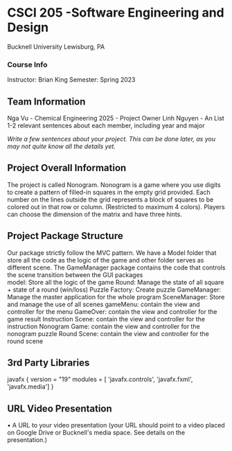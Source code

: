 # CSCI 205 -Software Engineering and Design
Bucknell University  Lewisburg, PA

### Course Info
Instructor: Brian King
Semester: Spring 2023

## Team Information
Nga Vu - Chemical Engineering 2025 - Project Owner
Linh Nguyen - 
An 
List 1-2 relevant sentences about each member, including year and major

*Write a few sentences about your project. This can be done later, as you may not quite know all the details yet.*



## Project Overall Information
The project is called Nonogram. Nonogram is a game where you use digits to create a pattern of filled-in squares in the empty grid provided. Each number on the lines outside the grid represents a block of squares to be colored out in that row or column. (Restricted to maximum 4 colors). Players can choose the dimension of the matrix and have three hints.

## Project Package Structure
Our package strictly follow the MVC pattern. We have a Model folder that store all the code as the logic of the game and other folder serves as different scene. The GameManager package contains the code that controls the scene transition between the GUI packages  
model: Store all the logic of the game
Round: Manage the state of all square + state of a round (win/loss)
Puzzle Factory: Create puzzle
GameManager: Manage the master application for the whole program
SceneManager: Store and manage the use of all scenes
gameMenu: contain the view and controller for the menu
GameOver: contain the view and controller for the game result
Instruction Scene: contain the view and controller for the instruction
Nonogram Game: contain the view and controller for the nonogram puzzle
Round Scene: contain the view and controller for the round scene

## 3rd Party Libraries
javafx {
version = "19"
modules = [ 'javafx.controls', 'javafx.fxml', 'javafx.media']
}

## URL Video Presentation
• A URL to your video presentation (your URL should point to a video placed on Google Drive or Bucknell's media space. See details on the presentation.)
